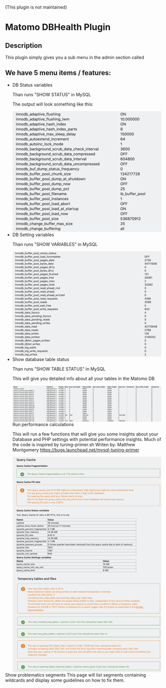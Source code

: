 (This plugin is not maintained)

# Matomo DBHealth Plugin

## Description

This plugin simply gives you a sub menu in the admin section called 



## We have 5 menu items / features:
* DB Status variables 

  Than runs "SHOW STATUS" in MySQL

  The output will look something like this:

  <img align="left" src="./docs/images/show-status.png" alt="show status" style="zoom:50%;" />
  
* DB Setting variables 

  Than runs "SHOW VARIABLES" in MySQL

  <img align="left" src="./docs/images/show-variables.png" alt="show variables" style="zoom:50%;" />

* Show database table status 

  Than runs "SHOW TABLE STATUS" in MySQL

  This will give you detailed info about all your tables in the Matomo DB

  <img align="left" src="./docs/images/table-status.png" alt="show table status" style="zoom:50%;" />

  Run performance calculations

  This will run a few functions that will give you some insights about your Database and PHP settings with potential performance insights. Much of the code is inspired by tuning-primer.sh Writen by: Matthew Montgomery https://bugs.launchpad.net/mysql-tuning-primer

  <img align="left" src="./docs/images/q-cache.png" alt="Query Qache" style="zoom:50%;" />

  <img align="left" src="./docs/images/tmp-tables.png" alt="Tmp tables" style="zoom:50%;" />
   
 Show problematics segments
 This page will list segments containing wildcards and display some guidelines on how to fix them.
 
